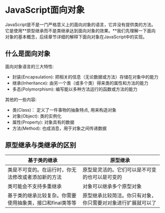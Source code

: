 # JavaScript面向对象

JavaScript是不是一门严格意义上的面向对象的语言，它并没有提供类的方法。它是使用**原型继承而不是类继承达到面向对象的效果。**我们先理解一下面向对象的基本概念，后续章节详细的解释下面向对象在JavaScript中的实现。

## 什么是面向对象

面向对象语言的三大特性:

- 封装(Encapsulation): 把相关的信息（无论数据或方法）存储在对象中的能力
- 继承(Inheritance): 由另一个类（或多个类）得来类的属性和方法的能力
- 多态(Polymorphism): 编写能以多种方法运行的函数或方法的能力

其他的一些内容:

- 类(Class)： 定义了一件事物的抽象特点, 用来构造对象
- 对象(Object): 类的实例化
- 属性(Property): 对象具有的数据
- 方法(Method): 也成消息，用于对象之间传递数据

## 原型继承与类继承的区别

| 基于类的继承                                              | 原型继承                                                     |
| --------------------------------------------------------- | ------------------------------------------------------------ |
| 类是不可变的。在运行时，你无法修改或者添加新的方法        | 原型是灵活的。它们可以是不可变的也可以是可变的               |
| 类可能会不支持多重继承                                    | 对象可以继承多个原型对象                                     |
| 基于类的继承比较复杂。你需要使用抽象类，接口和final类等等 | 原型继承比较简洁。你只有对象，你只需要对对象进行扩展就可以了 |